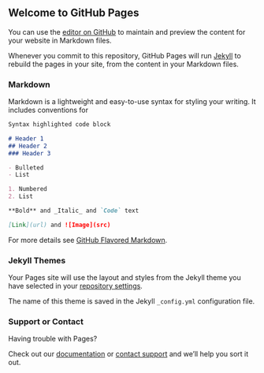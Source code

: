 ## Welcome to GitHub Pages

You can use the [editor on GitHub](https://github.com/RadoxTechnologies/radoxtechnologies.github.io/edit/master/README.md) to maintain and preview the content for your website in Markdown files.

Whenever you commit to this repository, GitHub Pages will run [Jekyll](https://jekyllrb.com/) to rebuild the pages in your site, from the content in your Markdown files.

### Markdown

Markdown is a lightweight and easy-to-use syntax for styling your writing. It includes conventions for

```markdown
Syntax highlighted code block

# Header 1
## Header 2
### Header 3

- Bulleted
- List

1. Numbered
2. List

**Bold** and _Italic_ and `Code` text

[Link](url) and ![Image](src)
```
For more details see [GitHub Flavored Markdown](https://guides.github.com/features/mastering-markdown/).

### Jekyll Themes

Your Pages site will use the layout and styles from the Jekyll theme you have selected in your [repository settings](https://github.com/RadoxTechnologies/radoxtechnologies.github.io/settings). 

The name of this theme is saved in the Jekyll `_config.yml` configuration file.

### Support or Contact

Having trouble with Pages? 

Check out our [documentation](https://help.github.com/categories/github-pages-basics/) or [contact support](https://github.com/contact) and we’ll help you sort it out.
